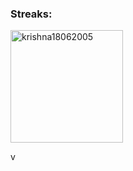 <h3 align="left">Streaks:</h3>
<p><img align="center" height="180em" src="https://github-readme-streak-stats.herokuapp.com/?user=Arasanarul&theme=" alt="krishna18062005" /></p>
v
